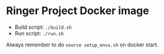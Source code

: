 # Ringer Project  Docker image

* Build script: `./build.sh`
* Run script: `./run.sh`

Always remember to do `source setup_envs.sh` on docker start.
